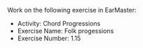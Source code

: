 Work on the following exercise in EarMaster:
- Activity: Chord Progressions
- Exercise Name: Folk progessions
- Exercise Number: 1.15
